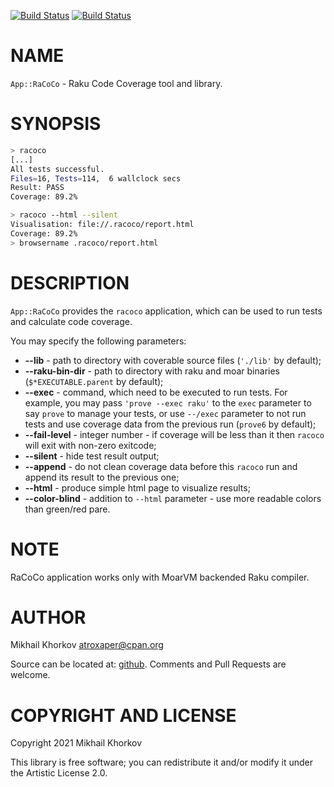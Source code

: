 [![Build Status](https://github.com/atroxaper/raku-RaCoCo/workflows/Ubuntu/badge.svg)](https://github.com/atroxaper/raku-RaCoCo/actions/workflows/ubuntu.yml)
[![Build Status](https://github.com/atroxaper/raku-RaCoCo/workflows/Windows/badge.svg)](https://github.com/atroxaper/raku-RaCoCo/actions/workflows/windows.yml)
# NAME

`App::RaCoCo` - Raku Code Coverage tool and library.

# SYNOPSIS

```bash
> racoco
[...]
All tests successful.
Files=16, Tests=114,  6 wallclock secs
Result: PASS
Coverage: 89.2%

> racoco --html --silent
Visualisation: file://.racoco/report.html
Coverage: 89.2%
> browsername .racoco/report.html
```

# DESCRIPTION

`App::RaCoCo` provides the `racoco` application, which can be used to run tests and calculate code coverage.

You may specify the following parameters:
* **--lib** - path to directory with coverable source files (`'./lib'` by default);
* **--raku-bin-dir** - path to directory with raku and moar binaries (`$*EXECUTABLE.parent` by default);
* **--exec** - command, which need to be executed to run tests. For example, you may pass `'prove --exec raku'` to the `exec` parameter to say `prove` to manage your tests, or use `--/exec` parameter to not run tests and use coverage data from the previous run (`prove6` by default);
* **--fail-level** - integer number - if coverage will be less than it then `racoco` will exit with non-zero exitcode;
* **--silent** - hide test result output;
* **--append** - do not clean coverage data before this `racoco` run and append its result to the previous one;
* **--html** - produce simple html page to visualize results;
* **--color-blind** - addition to `--html` parameter - use more readable colors than green/red pare. 

# NOTE

RaCoCo application works only with MoarVM backended Raku compiler.

# AUTHOR

Mikhail Khorkov <atroxaper@cpan.org>

Source can be located at: [github](https://github.com/atroxaper/raku-RaCoCo). Comments and Pull Requests are welcome.

# COPYRIGHT AND LICENSE

Copyright 2021 Mikhail Khorkov

This library is free software; you can redistribute it and/or modify it under the Artistic License 2.0.
